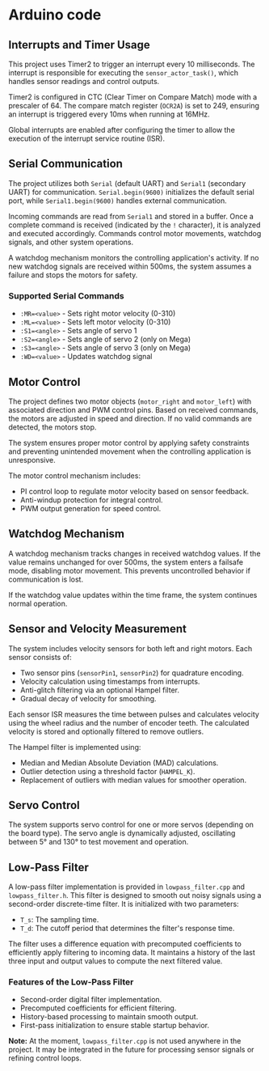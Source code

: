 # Arduino code

## Interrupts and Timer Usage

This project uses Timer2 to trigger an interrupt every 10 milliseconds. The interrupt is responsible for executing the `sensor_actor_task()`, which handles sensor readings and control outputs.

Timer2 is configured in CTC (Clear Timer on Compare Match) mode with a prescaler of 64. The compare match register (`OCR2A`) is set to 249, ensuring an interrupt is triggered every 10ms when running at 16MHz.

Global interrupts are enabled after configuring the timer to allow the execution of the interrupt service routine (ISR).

## Serial Communication

The project utilizes both `Serial` (default UART) and `Serial1` (secondary UART) for communication. `Serial.begin(9600)` initializes the default serial port, while `Serial1.begin(9600)` handles external communication.

Incoming commands are read from `Serial1` and stored in a buffer. Once a complete command is received (indicated by the `!` character), it is analyzed and executed accordingly. Commands control motor movements, watchdog signals, and other system operations.

A watchdog mechanism monitors the controlling application's activity. If no new watchdog signals are received within 500ms, the system assumes a failure and stops the motors for safety.

### Supported Serial Commands

- `:MR=<value>` - Sets right motor velocity (0-310)
- `:ML=<value>` - Sets left motor velocity (0-310)
- `:S1=<angle>` - Sets angle of servo 1
- `:S2=<angle>` - Sets angle of servo 2 (only on Mega)
- `:S3=<angle>` - Sets angle of servo 3 (only on Mega)
- `:WD=<value>` - Updates watchdog signal

## Motor Control

The project defines two motor objects (`motor_right` and `motor_left`) with associated direction and PWM control pins. Based on received commands, the motors are adjusted in speed and direction. If no valid commands are detected, the motors stop.

The system ensures proper motor control by applying safety constraints and preventing unintended movement when the controlling application is unresponsive.

The motor control mechanism includes:
- PI control loop to regulate motor velocity based on sensor feedback.
- Anti-windup protection for integral control.
- PWM output generation for speed control.

## Watchdog Mechanism

A watchdog mechanism tracks changes in received watchdog values. If the value remains unchanged for over 500ms, the system enters a failsafe mode, disabling motor movement. This prevents uncontrolled behavior if communication is lost.

If the watchdog value updates within the time frame, the system continues normal operation.

## Sensor and Velocity Measurement

The system includes velocity sensors for both left and right motors. Each sensor consists of:
- Two sensor pins (`sensorPin1`, `sensorPin2`) for quadrature encoding.
- Velocity calculation using timestamps from interrupts.
- Anti-glitch filtering via an optional Hampel filter.
- Gradual decay of velocity for smoothing.

Each sensor ISR measures the time between pulses and calculates velocity using the wheel radius and the number of encoder teeth. The calculated velocity is stored and optionally filtered to remove outliers.

The Hampel filter is implemented using:
- Median and Median Absolute Deviation (MAD) calculations.
- Outlier detection using a threshold factor (`HAMPEL_K`).
- Replacement of outliers with median values for smoother operation.

## Servo Control

The system supports servo control for one or more servos (depending on the board type). The servo angle is dynamically adjusted, oscillating between 5° and 130° to test movement and operation.

## Low-Pass Filter

A low-pass filter implementation is provided in `lowpass_filter.cpp` and `lowpass_filter.h`. This filter is designed to smooth out noisy signals using a second-order discrete-time filter. It is initialized with two parameters:
- `T_s`: The sampling time.
- `T_d`: The cutoff period that determines the filter's response time.

The filter uses a difference equation with precomputed coefficients to efficiently apply filtering to incoming data. It maintains a history of the last three input and output values to compute the next filtered value.

### Features of the Low-Pass Filter
- Second-order digital filter implementation.
- Precomputed coefficients for efficient filtering.
- History-based processing to maintain smooth output.
- First-pass initialization to ensure stable startup behavior.

**Note:** At the moment, `lowpass_filter.cpp` is not used anywhere in the project. It may be integrated in the future for processing sensor signals or refining control loops.

